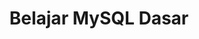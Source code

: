 ---
title: Belajar MySQL Dasar
description: Mengenal databse MySQL dari nol sampai bisa mengolah dan menampilkan data di database.
icon: logos:mysql
---